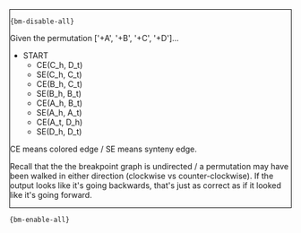 <div style="border:1px solid black;">

`{bm-disable-all}`

Given the permutation ['+A', '+B', '+C', '+D']...

 * START
   * CE(C_h, D_t)
   * SE(C_h, C_t)
   * CE(B_h, C_t)
   * SE(B_h, B_t)
   * CE(A_h, B_t)
   * SE(A_h, A_t)
   * CE(A_t, D_h)
   * SE(D_h, D_t)

CE means colored edge / SE means synteny edge.

Recall that the the breakpoint graph is undirected / a permutation may have been walked in either direction (clockwise vs counter-clockwise). If the output looks like it's going backwards, that's just as correct as if it looked like it's going forward.
</div>

`{bm-enable-all}`

